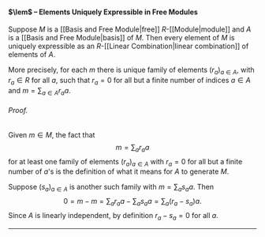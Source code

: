 #### $\lem$ – Elements Uniquely Expressible in Free Modules
Suppose $M$ is a [[Basis and Free Module|free]] $R$-[[Module|module]] and $A$ is a [[Basis and Free Module|basis]] of $M$. Then every element of $M$ is uniquely expressible as an $R$-[[Linear Combination|linear combination]] of elements of $A$.

More precisely, for each $m$ there is unique family of elements $(r_a)_{a \in A}$, with $r_a \in R$ for all $a$, such that $r_a = 0$ for all but a finite number of indices $a \in A$ and $m = \sum_{a \in A} r_a a$.

###### *Proof.* 
Given $m \in M$, the fact that
$$m = \sum_a r_a a$$
for at least one family of elements $(r_a)_{a \in A}$ with $r_a = 0$ for all but a finite number of $a$'s is the definition of what it means for $A$ to generate $M$. 

Suppose $(s_a)_{a \in A}$ is another such family with $m = \sum_a s_a a$.
Then $$0 = m-m = \sum_a r_a a - \sum_a s_a a = \sum_a (r_a - s_a) a.$$
Since $A$ is linearly independent, by definition $r_a - s_a = 0$ for all $a$.
***